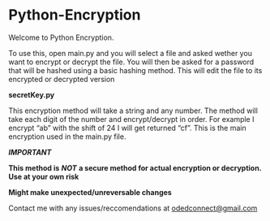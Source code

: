 # Python-Encryption

Welcome to Python Encryption.

To use this, open main.py and you will select a file and asked wether you want to encrypt or decrypt the file.
You will then be asked for a password that will be hashed using a basic hashing method.
This will edit the file to its encrypted or decrypted version

**secretKey.py**

This encryption method will take a string and any number. The method will take each digit of the number and encrypt/decrypt in order. For example I encrypt “ab” with the shift of 24 I will get returned “cf”.
This is the main encryption used in the main.py file.

**_IMPORTANT_**

**This method is** **_NOT_** **a secure method for actual encryption or decryption. Use at your own risk**

**Might make unexpected/unreversable changes**

Contact me with any issues/reccomendations at odedconnect@gmail.com
